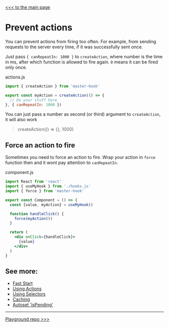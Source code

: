 [<<< to the main page](https://github.com/opium-pro/master-hook)

# Prevent actions

You can prevent actions from firing too often. For example, from sending requests to the server every time, if it was successfully sent once.

Just pass `{ canRepeatIn: 1000 }` to `createAction`, where number is the time in ms, after which function is allowed to fire again. `0` means it can be fired only once.

actions.js
```js
import { createAction } from 'master-hook'

export const myAction = createAction(() => {
  // Do your stuff here
}, { canRepeatIn: 1000 })
```
You can just pass a number as second (or third) argument to `createAction`, it will also work
> createAction(() => {}, 1000)


## Force an action to fire
Sometimes you need to force an action to fire. Wrap your action in `force` function then and it wont pay attention to `canRepeatIn`.

component.js
```jsx
import React from 'react'
import { useMyHook } from './hooks.js'
import { force } from 'master-hook'

export const Component = () => {
  const {value, myAction} = useMyHook()

  function handleClick() {
    force(myAction())
  }

  return (
    <div onClick={handleClick}>
      {value}
    </div>
  )
}
```


## See more:

* [Fast Start](https://github.com/opium-pro/master-hook/blob/master/docs/FAST_START.md)
* [Using Actions](https://github.com/opium-pro/master-hook/blob/master/docs/ACTIONS.md)
* [Using Selectors](https://github.com/opium-pro/master-hook/blob/master/docs/SELECTORS.md)
* [Caching](https://github.com/opium-pro/master-hook/blob/master/docs/CACHING.md)
* [Autoset 'isPending'](https://github.com/opium-pro/master-hook/blob/master/docs/IS_PENDING.md)
---
[Playground repo >>>](https://github.com/opium-pro/master-hook-playground)